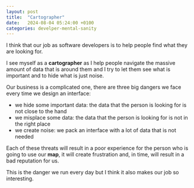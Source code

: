```yaml
---
layout: post
title:  "Cartographer"
date:   2024-08-04 05:24:00 +0100
categories: develper-mental-sanity
---
```


I think that our job as software developers is to help people find what they are looking for.

I see myself as a **cartographer** as I help people navigate the massive amount of data that is around them and I try to let them see
what is important and to hide what is just noise. 

Our business is a complicated one, there are three big dangers we face every time we design an interface:

* we hide some important data: the data that the person is looking for is not close to the hand
* we misplace some data: the data that the person is looking for is not in the right place
* we create noise: we pack an interface with a lot of data that is not needed

Each of these threats will result in a poor experience for the person who is going to use our __map__, it will create frustration and, in time, will result in a bad reputation for us.

This is the danger we run every day but I think it also makes our job so interesting.
